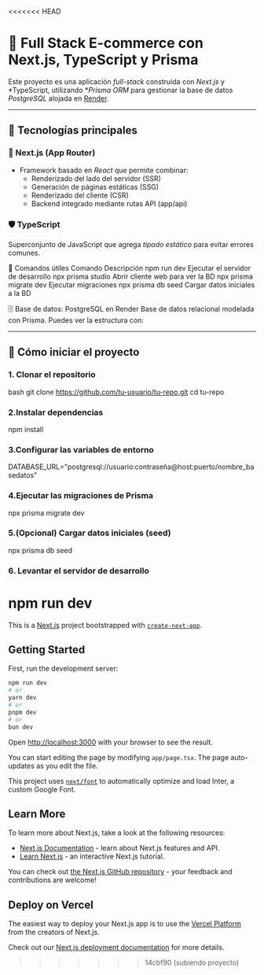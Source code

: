 <<<<<<< HEAD
# 🛒 Full Stack E-commerce con Next.js, TypeScript y Prisma

Este proyecto es una aplicación *full-stack* construida con *Next.js* y *TypeScript, utilizando **Prisma ORM* para gestionar la base de datos *PostgreSQL* alojada en [Render](https://dashboard.render.com/).

---

## 🚀 Tecnologías principales

### 🧠 Next.js (App Router)

- Framework basado en *React* que permite combinar:
  - Renderizado del lado del servidor (SSR)
  - Generación de páginas estáticas (SSG)
  - Renderizado del cliente (CSR)
  - Backend integrado mediante rutas API (app/api)

### 🛡 TypeScript

Superconjunto de JavaScript que agrega *tipado estático* para evitar errores comunes.

🧰 Comandos útiles
Comando Descripción
npm run dev Ejecutar el servidor de desarrollo
npx prisma studio Abrir cliente web para ver la BD
npx prisma migrate dev Ejecutar migraciones
npx prisma db seed Cargar datos iniciales a la BD

🗄 Base de datos: PostgreSQL en Render
Base de datos relacional modelada con Prisma. Puedes ver la estructura con:

---

## 🧪 Cómo iniciar el proyecto

### 1. Clonar el repositorio

bash
git clone https://github.com/tu-usuario/tu-repo.git
cd tu-repo

### 2.Instalar dependencias

npm install

### 3.Configurar las variables de entorno

DATABASE_URL="postgresql://usuario:contraseña@host:puerto/nombre_basedatos"

### 4.Ejecutar las migraciones de Prisma

npx prisma migrate dev

### 5.(Opcional) Cargar datos iniciales (seed)

npx prisma db seed

### 6. Levantar el servidor de desarrollo

npm run dev
=======
This is a [Next.js](https://nextjs.org/) project bootstrapped with [`create-next-app`](https://github.com/vercel/next.js/tree/canary/packages/create-next-app).

## Getting Started

First, run the development server:

```bash
npm run dev
# or
yarn dev
# or
pnpm dev
# or
bun dev
```

Open [http://localhost:3000](http://localhost:3000) with your browser to see the result.

You can start editing the page by modifying `app/page.tsx`. The page auto-updates as you edit the file.

This project uses [`next/font`](https://nextjs.org/docs/basic-features/font-optimization) to automatically optimize and load Inter, a custom Google Font.

## Learn More

To learn more about Next.js, take a look at the following resources:

- [Next.js Documentation](https://nextjs.org/docs) - learn about Next.js features and API.
- [Learn Next.js](https://nextjs.org/learn) - an interactive Next.js tutorial.

You can check out [the Next.js GitHub repository](https://github.com/vercel/next.js/) - your feedback and contributions are welcome!

## Deploy on Vercel

The easiest way to deploy your Next.js app is to use the [Vercel Platform](https://vercel.com/new?utm_medium=default-template&filter=next.js&utm_source=create-next-app&utm_campaign=create-next-app-readme) from the creators of Next.js.

Check out our [Next.js deployment documentation](https://nextjs.org/docs/deployment) for more details.
>>>>>>> 14cbf90 (subiendo proyecto)
